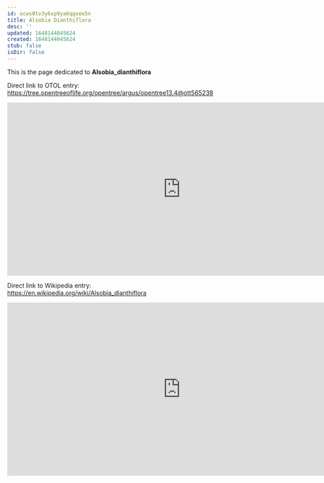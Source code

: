 ```yaml
---
id: ocws0tv3y6xp9ya6qqxee5n
title: Alsobia Dianthiflora
desc: ''
updated: 1648144045624
created: 1648144045624
stub: false
isDir: false
---
```

This is the page dedicated to **Alsobia_dianthiflora**


Direct link to OTOL entry: https://tree.opentreeoflife.org/opentree/argus/opentree13.4@ott565238



<html>
    <body>
    <iframe src="https://tree.opentreeoflife.org/opentree/argus/opentree13.4@ott565238"
    width="800" height="400" frameborder="0" allowfullscreen> </iframe>
    </body>
</html>
    


Direct link to Wikipedia entry: https://en.wikipedia.org/wiki/Alsobia_dianthiflora



<html>
    <body>
    <iframe src="https://en.wikipedia.org/wiki/Alsobia_dianthiflora"
    width="800" height="400" frameborder="0" allowfullscreen> </iframe>
    </body>
</html>
    

